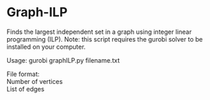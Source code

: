 # Graph-ILP
Finds the largest independent set in a graph using integer linear programming (ILP). Note: this script requires the gurobi solver to be installed on your computer.

Usage: gurobi graphILP.py filename.txt

File format:  
Number of vertices  
List of edges  
